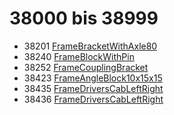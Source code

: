 # 38000 bis 38999
- 38201 [FrameBracketWithAxle80](Elements/FrameBracketWithAxle80.md)
- 38240 [FrameBlockWithPin](Elements/FrameBlockWithPin.md)
- 38252 [FrameCouplingBracket](Elements/FrameCouplingBracket.md)
- 38423 [FrameAngleBlock10x15x15](Elements/FrameAngleBlock10x15x15.md)
- 38435 [FrameDriversCabLeftRight](Elements/FrameDriversCabLeftRight.md)
- 38436 [FrameDriversCabLeftRight](Elements/FrameDriversCabLeftRight.md)